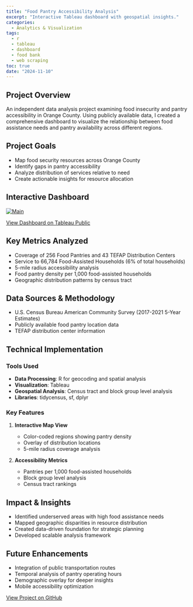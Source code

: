 ```yaml
---
title: "Food Pantry Accessibility Analysis"
excerpt: "Interactive Tableau dashboard with geospatial insights."
categories:
  - Analytics & Visualization
tags:
  - r
  - tableau
  - dashboard
  - food bank
  - web scraping
toc: true
date: "2024-11-10"
---
```


## Project Overview

An independent data analysis project examining food insecurity and pantry accessibility in Orange County. Using publicly available data, I created a comprehensive dashboard to visualize the relationship between food assistance needs and pantry availability across different regions.

## Project Goals

- Map food security resources across Orange County
- Identify gaps in pantry accessibility
- Analyze distribution of services relative to need
- Create actionable insights for resource allocation

## Interactive Dashboard

<div class='tableauPlaceholder' id='viz1732004704114' style='position: relative;'>
  <noscript>
    <a href='#'>
      <img alt='Main ' src='https:&#47;&#47;public.tableau.com&#47;static&#47;images&#47;Fo&#47;FoodBank_Portfolio&#47;Main&#47;1_rss.png' style='border: none' />
    </a>
  </noscript>
  <object class='tableauViz'  style='display:none;'>
    <param name='host_url' value='https%3A%2F%2Fpublic.tableau.com%2F' /> 
    <param name='embed_code_version' value='3' /> 
    <param name='site_root' value='' />
    <param name='name' value='FoodBank_Portfolio&#47;Main' />
    <param name='tabs' value='no' />
    <param name='toolbar' value='yes' />
    <param name='static_image' value='https:&#47;&#47;public.tableau.com&#47;static&#47;images&#47;Fo&#47;FoodBank_Portfolio&#47;Main&#47;1.png' /> 
    <param name='animate_transition' value='yes' />
    <param name='display_static_image' value='yes' />
    <param name='display_spinner' value='yes' />
    <param name='display_overlay' value='yes' />
    <param name='display_count' value='yes' />
    <param name='language' value='en-US' />
  </object>
</div>
<script type='text/javascript'>
  var divElement = document.getElementById('viz1732004704114');
  var vizElement = divElement.getElementsByTagName('object')[0];
  vizElement.style.width='1000px';
  vizElement.style.height='1000px';
  var scriptElement = document.createElement('script');
  scriptElement.src = 'https://public.tableau.com/javascripts/api/viz_v1.js';
  vizElement.parentNode.insertBefore(scriptElement, vizElement);
</script>

[View Dashboard on Tableau Public](https://public.tableau.com/app/profile/heba.abdelrazzak/viz/FoodBankDashboard_17284458855700/Main)

## Key Metrics Analyzed

- Coverage of 256 Food Pantries and 43 TEFAP Distribution Centers
- Service to 66,784 Food-Assisted Households (6% of total households)
- 5-mile radius accessibility analysis
- Food pantry density per 1,000 food-assisted households
- Geographic distribution patterns by census tract

## Data Sources & Methodology

- U.S. Census Bureau American Community Survey (2017-2021 5-Year Estimates)
- Publicly available food pantry location data
- TEFAP distribution center information

## Technical Implementation

### Tools Used

- **Data Processing**: R for geocoding and spatial analysis
- **Visualization**: Tableau
- **Geospatial Analysis**: Census tract and block group level analysis
- **Libraries**: tidycensus, sf, dplyr

### Key Features

1. **Interactive Map View**

   - Color-coded regions showing pantry density
   - Overlay of distribution locations
   - 5-mile radius coverage analysis

2. **Accessibility Metrics**
   - Pantries per 1,000 food-assisted households
   - Block group level analysis
   - Census tract rankings

## Impact & Insights

- Identified underserved areas with high food assistance needs
- Mapped geographic disparities in resource distribution
- Created data-driven foundation for strategic planning
- Developed scalable analysis framework

## Future Enhancements

- Integration of public transportation routes
- Temporal analysis of pantry operating hours
- Demographic overlay for deeper insights
- Mobile accessibility optimization

[View Project on GitHub](https://github.com/heba-razzak/FoodBankAnalysis)
